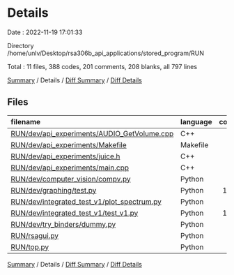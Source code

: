 # Details

Date : 2022-11-19 17:01:33

Directory /home/unlv/Desktop/rsa306b_api_applications/stored_program/RUN

Total : 11 files,  388 codes, 201 comments, 208 blanks, all 797 lines

[Summary](results.md) / Details / [Diff Summary](diff.md) / [Diff Details](diff-details.md)

## Files
| filename | language | code | comment | blank | total |
| :--- | :--- | ---: | ---: | ---: | ---: |
| [RUN/dev/api_experiments/AUDIO_GetVolume.cpp](/RUN/dev/api_experiments/AUDIO_GetVolume.cpp) | C++ | 19 | 6 | 9 | 34 |
| [RUN/dev/api_experiments/Makefile](/RUN/dev/api_experiments/Makefile) | Makefile | 17 | 2 | 6 | 25 |
| [RUN/dev/api_experiments/juice.h](/RUN/dev/api_experiments/juice.h) | C++ | 9 | 4 | 10 | 23 |
| [RUN/dev/api_experiments/main.cpp](/RUN/dev/api_experiments/main.cpp) | C++ | 12 | 5 | 7 | 24 |
| [RUN/dev/computer_vision/compv.py](/RUN/dev/computer_vision/compv.py) | Python | 15 | 14 | 11 | 40 |
| [RUN/dev/graphing/test.py](/RUN/dev/graphing/test.py) | Python | 113 | 15 | 33 | 161 |
| [RUN/dev/integrated_test_v1/plot_spectrum.py](/RUN/dev/integrated_test_v1/plot_spectrum.py) | Python | 23 | 93 | 34 | 150 |
| [RUN/dev/integrated_test_v1/test_v1.py](/RUN/dev/integrated_test_v1/test_v1.py) | Python | 121 | 17 | 35 | 173 |
| [RUN/dev/try_binders/dummy.py](/RUN/dev/try_binders/dummy.py) | Python | 41 | 15 | 20 | 76 |
| [RUN/rsagui.py](/RUN/rsagui.py) | Python | 13 | 15 | 23 | 51 |
| [RUN/top.py](/RUN/top.py) | Python | 5 | 15 | 20 | 40 |

[Summary](results.md) / Details / [Diff Summary](diff.md) / [Diff Details](diff-details.md)